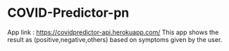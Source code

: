 # COVID-Predictor-pn

App link : https://covidpredictor-api.herokuapp.com/
This app shows the result as (positive,negative,others) based on symptoms given by the user.

